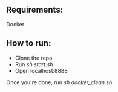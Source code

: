 ## Requirements:

Docker

## How to run:

- Clone the repo
- Run *sh start.sh*
- Open localhost:8888

Once you're done, run *sh docker_clean.sh*
